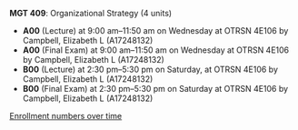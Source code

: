 **MGT 409**: Organizational Strategy (4 units)

- **A00** (Lecture) at 9:00 am–11:50 am on Wednesday at OTRSN 4E106 by Campbell, Elizabeth L (A17248132)
- **A00** (Final Exam) at 9:00 am–11:50 am on Wednesday at OTRSN 4E106 by Campbell, Elizabeth L (A17248132)
- **B00** (Lecture) at 2:30 pm–5:30 pm on Saturday,  at OTRSN 4E106 by Campbell, Elizabeth L (A17248132)
- **B00** (Final Exam) at 2:30 pm–5:30 pm on Saturday at OTRSN 4E106 by Campbell, Elizabeth L (A17248132)

[Enrollment numbers over time](./MGT409.tsv)

